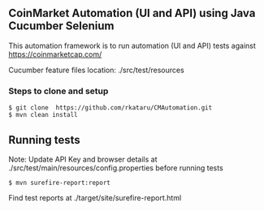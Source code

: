 ## CoinMarket Automation (UI and API) using Java Cucumber Selenium ##

This automation framework is to run automation (UI and API) tests against https://coinmarketcap.com/

Cucumber feature files location: ./src/test/resources


### Steps to clone and setup

```console
$ git clone  https://github.com/rkataru/CMAutomation.git
$ mvn clean install
```

## Running tests ##

Note: Update API Key and browser details at ./src/test/main/resources/config.properties before running tests

```console
$ mvn surefire-report:report
```

Find test reports at ./target/site/surefire-report.html
